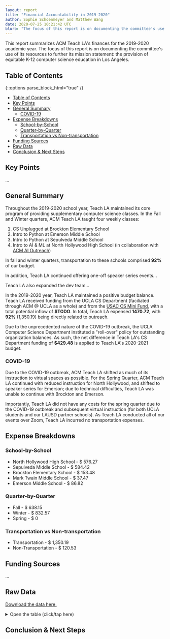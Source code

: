 ```yaml
---
layout: report
title: "Financial Accountability in 2019-2020"
author: Sophie Schoenmeyer and Matthew Wang
date: 2020-07-25 10:21:42 UTC
blurb: "The focus of this report is on documenting the committee's use of its resources to further its mission statement: the provision of equitable K-12 computer science education in Los Angeles."
---
```


This report summarizes ACM Teach LA's finances for the 2019-2020 academic year. The focus of this report is on documenting the committee's use of its resources to further its mission statement: the provision of equitable K-12 computer science education in Los Angeles.

## Table of Contents

{::options parse_block_html="true" /}

<div class="text-15x">

* [Table of Contents](#table-of-contents)
* [Key Points](#key-points)
* [General Summary](#general-summary)
    * [COVID-19](#covid-19)
* [Expense Breakdowns](#expense-breakdowns)
    * [School-by-School](#school-by-school)
    * [Quarter-by-Quarter](#quarter-by-quarter)
    * [Transportation vs Non-transportation](#transportation-vs-non-transportation)
* [Funding Sources](#funding-sources)
* [Raw Data](#raw-data)
* [Conclusion &amp; Next Steps](#conclusion--next-steps)

</div>

## Key Points

...

## General Summary

Throughout the 2019-2020 school year, Teach LA maintained its core program of providing supplementary computer science classes. In the Fall and Winter quarters, ACM Teach LA taught four weekly classes:

<ol class="text-1x">
    <li>CS Unplugged at Brockton Elementary School</li>
    <li>Intro to Python at Emerson Middle School</li>
    <li>Intro to Python at Sepulveda Middle School</li>
    <li>Intro to AI & ML at North Hollywood High School (in collaboration with <a href="https://uclaacmai.github.io/outreach/">ACM AI Outreach</a>)</li>
</ol>

In fall and winter quarters, transportation to these schools comprised **92%** of our budget.

In addition, Teach LA continued offering one-off speaker series events...

Teach LA also expanded the dev team...

In the 2019-2020 year, Teach LA maintained a positive budget balance. Teach LA received funding from the UCLA CS Department (faciliated through ACM @ UCLA as a whole) and from the [USAC CS Mini Fund](https://usac.ucla.edu/funding/docs/CS%20Mini%20Funding%20Cheat%20Sheet.pdf), with a total potential inflow of <b>$TODO</b>. In total, Teach LA expensed **1470.72**, with **92%** (1,350.19) being directly related to outreach.

Due to the unprecedented nature of the COVID-19 outbreak, the UCLA Computer Science Department instituted a "roll-over" policy for outstanding organization balances. As such, the net difference in Teach LA's CS Department funding of **$429.48** is applied to Teach LA's 2020-2021 budget.

### COVID-19

Due to the COVID-19 outbreak, ACM Teach LA shifted as much of its instruction to virtual spaces as possible. For the Spring Quarter, ACM Teach LA continued with reduced instruction for North Hollywood, and shifted to speaker series for Emerson; due to technical difficulties, Teach LA was unable to continue with Brockton and Emerson.

Importantly, Teach LA did not have any costs for the spring quarter due to the COVID-19 outbreak and subsequent virtual instruction (for both UCLA students and our LAUSD partner schools). As Teach LA conducted all of our events over Zoom, Teach LA incurred no transportation expenses.

## Expense Breakdowns

### School-by-School

<div id="school-by-school-pie-chart"></div>
<ul class="text-1x">
    <li>North Hollywood High School - $ 576.27</li>
    <li>Sepulveda Middle School - $ 584.42</li>
    <li>Brockton Elementary School - $ 153.48</li>
    <li>Mark Twain Middle School - $ 37.47</li>
    <li>Emerson Middle School - $ 86.82</li>
</ul>

### Quarter-by-Quarter

<div id="quarter-by-quarter-pie-chart"></div>
<ul class="text-1x">
    <li>Fall - $ 638.15</li>
    <li>Winter - $ 832.57</li>
    <li>Spring - $ 0</li>
</ul>

### Transportation vs Non-transportation

<div id="transportation-pie-chart"></div>
<ul class="text-1x">
    <li>Transportation - $ 1,350.19</li>
    <li>Non-Transportation - $ 120.53</li>
</ul>

## Funding Sources

...

## Raw Data

[Download the data here.]({{site.baseurl}}/accountability/budget-19-20.json)

<details>
    <summary>Open the table (click/tap here)</summary>
    <table class="budget-table">
        <tr>
            <th>
                Date
            </th>
            <th>
                Event
            </th>
            <th>
                Type
            </th>
            <th>
                Qty.
            </th>
            <th>
                Item
            </th>
            <th>
                Unit Cost
            </th>
            <th>
                Total Cost
            </th>
            <th>
                Funding Source
            </th>
            <th>
                Special Notes
            </th>
        </tr>
        {% for row in site.data.budget-19-20 %}
        <tr>
            <td>
                {{row.Date}}
            </td>
            <td>
                {{row.Event}}
            </td>
            <td>
                {{row.Type}}
            </td>
            <td>
                {{row.Item}}
            </td>
            <td>
                {{row.Qty}}
            </td>
            <td>
                {{row.Unit}}
            </td>
            <td>
                {{row.Total}}
            </td>
            <td>
                {{row.Source}}
            </td>
            <td>
                {{row.Notes}}
            </td>
        </tr>
        {% endfor %}
    </table>
</details>

## Conclusion & Next Steps

<script src="https://cdn.plot.ly/plotly-latest.min.js"></script>
<script>
    fetch('{{site.baseurl}}/accountability/budget-19-20.json')
    .then(response => response.json())
    .then(data => {
        // sophie you'll edit this!
        console.log(data)
        let sepulveda = 0; 
        let emerson = 0;
        let brockton = 0;
        let north_hollywood = 0;

        let fall = 0;
        let winter = 0;
        let spring = 0;

        let transportation = 0;
        let non_transportation = 0;

        for(let i=0; i<data.length; i++)
        {
            let total = Number(data[i]["Total"].replace("$",""));
            
            let event = data[i]["Event"];
            console.log(data[i]["Event"]);
            if (event === "Sepulveda Middle School")
            {
                sepulveda+=total;
            }
            else if (event === "Emerson Middle School")
            {
                emerson+=total;
            }
            else if (event === "Brockton Elementary School")
            {
                brockton+=total;
            }
            else if (event === "North Hollywood High School")
            {
                north_hollywood+=total;
            }

            let date = data[i]["Date"];
            console.log(data[i]["Date"]);
            if (date.substring(0, 2) === "10" || date.substring(0, 2) === "11" || date.substring(0, 2) === "12")
            {
                fall+=total;
            }
            else if (date.substring(0, 2) === "1/" || date.substring(0, 2) === "2/" || date.substring(0, 2) === "3/")
            {
                winter+=total;
            }
            else if (date.substring(0, 2) === "4/" || date.substring(0, 2) === "5/" || date.substring(0, 2) === "6/")
            {
                spring+=total;
            }

            let type = data[i]["Type"];
            console.log(data[i]["Type"]);
            if (type === "Transportation")
            {
                transportation+=total;
            }
            else if (type !== "Transportation")
            {
                non_transportation+=total;
            }
        }
        console.log(sepulveda);
        console.log(emerson);
        console.log(brockton);
        console.log(north_hollywood);
        var data_1 = [{
        values: [sepulveda, emerson, brockton, north_hollywood],
        labels: ['Sepulveda Middle School', 'Emerson Middle School', 'Brockton Elementary School', 'North Hollywood High School'],
        type: 'pie'
        }];

        console.log(fall);
        console.log(winter);
        console.log(spring);
        var data_2 = [{
        values: [fall, winter, spring],
        labels: ['Fall Quarter', 'Winter Quarter', 'Spring Quarter'],
        type: 'pie'
        }];

        console.log(transportation);
        console.log(non_transportation);
        var data_3 = [{
        values: [transportation, non_transportation],
        labels: ['Transportation', 'Non-Transportation'],
        type: 'pie'
        }];

        var layout = {
        height: 400,
        width: 500
        };

Plotly.newPlot('school-by-school-pie-chart', data_1, layout);
Plotly.newPlot('quarter-by-quarter-pie-chart', data_2, layout);
Plotly.newPlot('transportation-pie-chart', data_3, layout);
    });
</script>
